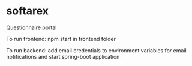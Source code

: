 # softarex
Questionnaire portal

To run frontend: npm start in frontend folder

To run backend: add email credentials to environment variables for email notifications and start spring-boot application
